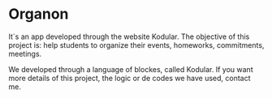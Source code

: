 # Organon
It´s an app developed through the website Kodular.
The objective of this project is: help students to organize their events, homeworks, commitments, meetings.

We developed through a language of blockes, called Kodular. If you want more details of this project, the logic or de codes we have used, contact me.
